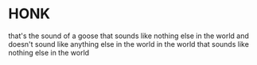 # HONK
that's the sound of a goose that sounds like nothing else in the world and doesn't sound   like anything else in the world in the world that sounds like nothing else in the world
